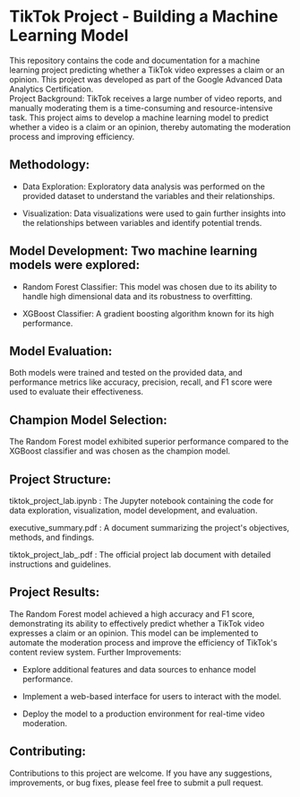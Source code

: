 # TikTok Project - Building a Machine Learning Model
 
This repository contains the code and documentation for a machine learning project predicting whether a TikTok video expresses a claim or an opinion. This project was developed as part of the Google Advanced Data Analytics Certification.  
Project Background: 
TikTok receives a large number of video reports, and manually moderating them is a time-consuming and resource-intensive task. This project aims to develop a machine learning model to predict whether a video is a claim or an opinion, thereby automating the moderation process and improving efficiency.  
## Methodology: 
 
* Data Exploration: Exploratory data analysis was performed on the provided dataset to understand the variables and their relationships.
 
* Visualization: Data visualizations were used to gain further insights into the relationships between variables and identify potential trends.
 
## Model Development: Two machine learning models were explored:
 
* Random Forest Classifier: This model was chosen due to its ability to handle high dimensional data and its robustness to overfitting.
 
* XGBoost Classifier: A gradient boosting algorithm known for its high performance.
 
 
 
## Model Evaluation: 
Both models were trained and tested on the provided data, and performance metrics like accuracy, precision, recall, and F1 score were used to evaluate their effectiveness.
 
## Champion Model Selection: 
The Random Forest model exhibited superior performance compared to the XGBoost classifier and was chosen as the champion model.
 
 
## Project Structure: 
 
tiktok_project_lab.ipynb
: The Jupyter notebook containing the code for data exploration, visualization, model development, and evaluation.
 
executive_summary.pdf
: A document summarizing the project's objectives, methods, and findings.
 
tiktok_project_lab_.pdf
: The official project lab document with detailed instructions and guidelines.
 
 
## Project Results: 
The Random Forest model achieved a high accuracy and F1 score, demonstrating its ability to effectively predict whether a TikTok video expresses a claim or an opinion. This model can be implemented to automate the moderation process and improve the efficiency of TikTok's content review system. 
Further Improvements: 
 
* Explore additional features and data sources to enhance model performance.
 
* Implement a web-based interface for users to interact with the model.
 
* Deploy the model to a production environment for real-time video moderation.
 
 
## Contributing: 
Contributions to this project are welcome. If you have any suggestions, improvements, or bug fixes, please feel free to submit a pull request. 
